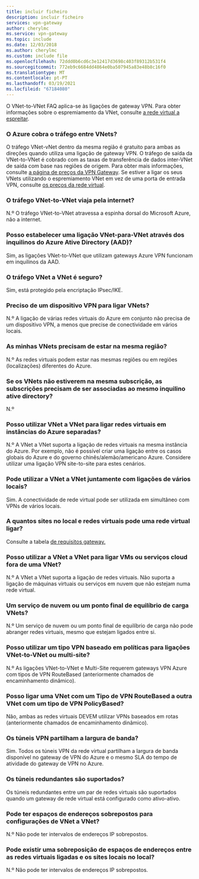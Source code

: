 ```yaml
---
title: incluir ficheiro
description: incluir ficheiro
services: vpn-gateway
author: cherylmc
ms.service: vpn-gateway
ms.topic: include
ms.date: 12/03/2018
ms.author: cherylmc
ms.custom: include file
ms.openlocfilehash: 72ddd0b6cd6c3e12417d3698c403f89312b531f4
ms.sourcegitcommit: 772eb9c6684dd4864e0ba507945a83e48b8c16f0
ms.translationtype: MT
ms.contentlocale: pt-PT
ms.lasthandoff: 03/19/2021
ms.locfileid: "67184080"
---
```

O VNet-to-VNet FAQ aplica-se às ligações de gateway VPN. Para obter informações sobre o espremiamento da VNet, consulte [a rede virtual a espreitar](../articles/virtual-network/virtual-network-peering-overview.md).

### <a name="does-azure-charge-for-traffic-between-vnets"></a>O Azure cobra o tráfego entre VNets?

O tráfego VNet-vNet dentro da mesma região é gratuito para ambas as direções quando utiliza uma ligação de gateway VPN. O tráfego de saída da VNet-to-VNet é cobrado com as taxas de transferência de dados inter-VNet de saída com base nas regiões de origem. Para obter mais informações, consulte [a página de preços da VPN Gateway](https://azure.microsoft.com/pricing/details/vpn-gateway/). Se estiver a ligar os seus VNets utilizando o espremiamento VNet em vez de uma porta de entrada VPN, consulte [os preços da rede virtual](https://azure.microsoft.com/pricing/details/virtual-network/).

### <a name="does-vnet-to-vnet-traffic-travel-across-the-internet"></a>O tráfego VNet-to-VNet viaja pela internet?

N.º O tráfego VNet-to-VNet atravessa a espinha dorsal do Microsoft Azure, não a internet.

### <a name="can-i-establish-a-vnet-to-vnet-connection-across-azure-active-directory-aad-tenants"></a>Posso estabelecer uma ligação VNet-para-VNet através dos inquilinos do Azure Ative Directory (AAD)?

Sim, as ligações VNet-to-VNet que utilizam gateways Azure VPN funcionam em inquilinos da AAD.

### <a name="is-vnet-to-vnet-traffic-secure"></a>O tráfego VNet a VNet é seguro?

Sim, está protegido pela encriptação IPsec/IKE.

### <a name="do-i-need-a-vpn-device-to-connect-vnets-together"></a>Preciso de um dispositivo VPN para ligar VNets?

N.º A ligação de várias redes virtuais do Azure em conjunto não precisa de um dispositivo VPN, a menos que precise de conectividade em vários locais.

### <a name="do-my-vnets-need-to-be-in-the-same-region"></a>As minhas VNets precisam de estar na mesma região?

N.º As redes virtuais podem estar nas mesmas regiões ou em regiões (localizações) diferentes do Azure.

### <a name="if-the-vnets-arent-in-the-same-subscription-do-the-subscriptions-need-to-be-associated-with-the-same-active-directory-tenant"></a>Se os VNets não estiverem na mesma subscrição, as subscrições precisam de ser associadas ao mesmo inquilino ative directory?

N.º

### <a name="can-i-use-vnet-to-vnet-to-connect-virtual-networks-in-separate-azure-instances"></a>Posso utilizar VNet a VNet para ligar redes virtuais em instâncias do Azure separadas? 

N.º A VNet a VNet suporta a ligação de redes virtuais na mesma instância do Azure. Por exemplo, não é possível criar uma ligação entre os casos globais do Azure e do governo chinês/alemão/americano Azure. Considere utilizar uma ligação VPN site-to-site para estes cenários.

### <a name="can-i-use-vnet-to-vnet-along-with-multi-site-connections"></a>Pode utilizar a VNet a VNet juntamente com ligações de vários locais?

Sim. A conectividade de rede virtual pode ser utilizada em simultâneo com VPNs de vários locais.

### <a name="how-many-on-premises-sites-and-virtual-networks-can-one-virtual-network-connect-to"></a>A quantos sites no local e redes virtuais pode uma rede virtual ligar?

Consulte a tabela [de requisitos gateway.](../articles/vpn-gateway/vpn-gateway-about-vpn-gateway-settings.md#requirements)

### <a name="can-i-use-vnet-to-vnet-to-connect-vms-or-cloud-services-outside-of-a-vnet"></a>Posso utilizar a VNet a VNet para ligar VMs ou serviços cloud fora de uma VNet?

N.º A VNet a VNet suporta a ligação de redes virtuais. Não suporta a ligação de máquinas virtuais ou serviços em nuvem que não estejam numa rede virtual.

### <a name="can-a-cloud-service-or-a-load-balancing-endpoint-span-vnets"></a>Um serviço de nuvem ou um ponto final de equilíbrio de carga VNets?

N.º Um serviço de nuvem ou um ponto final de equilíbrio de carga não pode abranger redes virtuais, mesmo que estejam ligados entre si.

### <a name="can-i-use-a-policybased-vpn-type-for-vnet-to-vnet-or-multi-site-connections"></a>Posso utilizar um tipo VPN baseado em políticas para ligações VNet-to-VNet ou multi-site?

N.º As ligações VNet-to-VNet e Multi-Site requerem gateways VPN Azure com tipos de VPN RouteBased (anteriormente chamados de encaminhamento dinâmico).

### <a name="can-i-connect-a-vnet-with-a-routebased-vpn-type-to-another-vnet-with-a-policybased-vpn-type"></a>Posso ligar uma VNet com um Tipo de VPN RouteBased a outra VNet com um tipo de VPN PolicyBased?

Não, ambas as redes virtuais DEVEM utilizar VPNs baseados em rotas (anteriormente chamados de encaminhamento dinâmico).

### <a name="do-vpn-tunnels-share-bandwidth"></a>Os túneis VPN partilham a largura de banda?

Sim. Todos os túneis VPN da rede virtual partilham a largura de banda disponível no gateway de VPN do Azure e o mesmo SLA do tempo de atividade do gateway de VPN no Azure.

### <a name="are-redundant-tunnels-supported"></a>Os túneis redundantes são suportados?

Os túneis redundantes entre um par de redes virtuais são suportados quando um gateway de rede virtual está configurado como ativo-ativo.

### <a name="can-i-have-overlapping-address-spaces-for-vnet-to-vnet-configurations"></a>Pode ter espaços de endereços sobrepostos para configurações de VNet a VNet?

N.º Não pode ter intervalos de endereços IP sobrepostos.

### <a name="can-there-be-overlapping-address-spaces-among-connected-virtual-networks-and-on-premises-local-sites"></a>Pode existir uma sobreposição de espaços de endereços entre as redes virtuais ligadas e os sites locais no local?

N.º Não pode ter intervalos de endereços IP sobrepostos.



